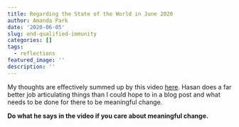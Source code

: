 ```yaml
---
title: Regarding the State of the World in June 2020
author: Amanda Park
date: '2020-06-05'
slug: end-qualified-immunity
categories: []
tags:
  - reflections
featured_image: ''
description: ''
---
```


My thoughts are effectively summed up by this video [here](https://www.youtube.com/watch?v=i_FE78X-qdY). Hasan does a far better job articulating things than I could hope to in a blog post and what needs to be done for there to be meaningful change.

**Do what he says in the video if you care about meaningful change.** 

